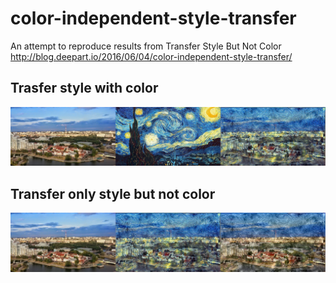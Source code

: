 # color-independent-style-transfer
An attempt to reproduce results from Transfer Style But Not Color http://blog.deepart.io/2016/06/04/color-independent-style-transfer/

Trasfer style with color
-------------------------------
![neural-art](van.jpg?raw=true "neural-art")

Transfer only style but not color
----------------------------------
![results](results.jpg?raw=true "results")
